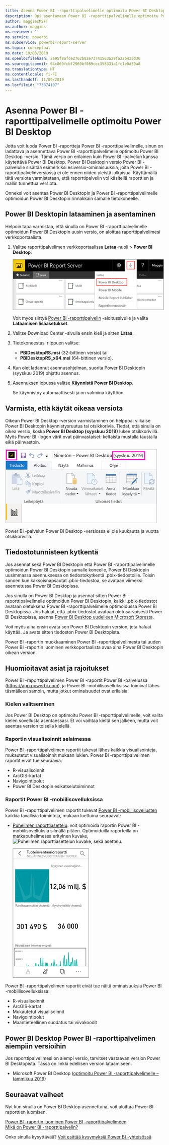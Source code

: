```yaml
---
title: Asenna Power BI -raporttipalvelimelle optimoitu Power BI Desktop
description: Opi asentamaan Power BI -raporttipalvelimelle optimoitu Power BI Desktop
author: maggiesMSFT
ms.author: maggies
ms.reviewer: ''
ms.service: powerbi
ms.subservice: powerbi-report-server
ms.topic: conceptual
ms.date: 10/03/2019
ms.openlocfilehash: 2a95f8afce2762b82e73741563a29fa22b433d36
ms.sourcegitcommit: 64c860fcbf2969bf089cec358331a1fc1e0d39a8
ms.translationtype: HT
ms.contentlocale: fi-FI
ms.lasthandoff: 11/09/2019
ms.locfileid: "73874107"
---
```

# <a name="install-power-bi-desktop-optimized-for-power-bi-report-server"></a>Asenna Power BI -raporttipalvelimelle optimoitu Power BI Desktop

Jotta voit luoda Power BI -raportteja Power BI -raporttipalvelimelle, sinun on ladattava ja asennettava Power BI -raporttipalvelimelle optimoitu Power BI Desktop -versio. Tämä versio on erilainen kuin Power BI -palvelun kanssa käytettävä Power BI Desktop. Power BI Desktopin versio Power BI -palvelulle sisältää esimerkiksi esiversio-ominaisuuksia, joita Power BI -raporttipalvelinversiossa ei ole ennen niiden yleistä julkaisua. Käyttämällä tätä versiota varmistetaan, että raporttipalvelin voi käsitellä raporttien ja mallin tunnettua versiota. 

Onneksi voit asentaa Power BI Desktopin ja Power BI -raporttipalvelimelle optimoidun Power BI Desktopin rinnakkain samalle tietokoneelle.

## <a name="download-and-install-power-bi-desktop"></a>Power BI Desktopin lataaminen ja asentaminen

Helpoin tapa varmistaa, että sinulla on Power BI -raporttipalvelimelle optimoidun Power BI Desktopin uusin versio, on aloittaa raporttipalvelimesi verkkoportaalista.

1. Valitse raporttipalvelimen verkkoportaalissa **Lataa**-nuoli > **Power BI Desktop**.

    ![Lataa Power BI Desktop verkkoportaalista](media/install-powerbi-desktop/report-server-download-web-portal.png)

    Voit myös siirtyä [Power BI -raporttipalvelin](https://powerbi.microsoft.com/report-server/) -aloitussivulle ja valita **Lataamisen lisäasetukset**.

2. Valitse Download Center -sivulla ensin kieli ja sitten **Lataa**.

3. Tietokoneestasi riippuen valitse: 

    - **PBIDesktopRS.msi** (32-bittinen versio) tai
    - **PBIDesktopRS_x64.msi** (64-bittinen versio).

1. Kun olet ladannut asennusohjelman, suorita Power BI Desktopin (syyskuu 2019) ohjattu asennus.

2. Asennuksen lopussa valitse **Käynnistä Power BI Desktop**.

    Se käynnistyy automaattisesti ja on valmiina käyttöön.

## <a name="verify-youre-using-the-correct-version"></a>Varmista, että käytät oikeaa versiota
Oikean Power BI Desktop -version varmistaminen on helppoa: vilkaise Power BI Desktopin käynnistysruutua tai otsikkoriviä. Tiedät, että sinulla on oikea versio, koska **Power BI Desktop (syyskuu 2019)** lukee otsikkorivillä. Myös Power BI -logon värit ovat päinvastaiset: keltaista mustalla taustalla eikä päinvastoin.

![Power BI Desktop syyskuu 2019](media/install-powerbi-desktop/power-bi-report-server-desktop-sept-2019.png)

Power BI -palvelun Power BI Desktop -versiossa ei ole kuukautta ja vuotta otsikkorivillä.

## <a name="file-extension-association"></a>Tiedostotunnisteen kytkentä
Jos asennat sekä Power BI Desktopin että Power BI -raporttipalvelimelle optimoidun Power BI Desktopin samalle koneelle, Power BI Desktopin uusimmassa asennuksessa on tiedostokytkentä .pbix-tiedostoille. Toisin sanoen kun kaksoisnapsautat .pbix-tiedostoa, se avataan viimeksi asennetussa Power BI Desktopissa.

Jos sinulla on Power BI Desktop ja asennat sitten Power BI -raporttipalvelimelle optimoidun Power BI Desktopin, kaikki .pbix-tiedostot avataan oletuksena Power BI -raporttipalvelimelle optimoidussa Power BI Desktopissa. Jos haluat, että .pbix-tiedostot avataan oletusarvoisesti Power BI Desktopissa, asenna [Power BI Desktop uudelleen Microsoft Storesta](https://aka.ms/pbidesktopstore).

Voit myös aina ensin avata sen Power BI Desktopin version, jota haluat käyttää. Ja avata sitten tiedoston Power BI Desktopista.

Power BI -raportin muokkaaminen Power BI -raporttipalvelimesta tai uuden Power BI -raportin luominen verkkoportaalista avaa aina Power BI Desktopin oikean version.

## <a name="considerations-and-limitations"></a>Huomioitavat asiat ja rajoitukset

Power BI -raporttipalvelimen Power BI -raportit Power BI -palvelussa (https://app.powerbi.com), ja Power BI -mobiilisovelluksissa toimivat lähes täsmälleen samoin, mutta jotkut ominaisuudet ovat erilaisia.

### <a name="selecting-a-language"></a>Kielen valitseminen

Jos Power BI Desktop on optimoitu Power BI -raporttipalvelimelle, voit valita kielen sovellusta asentaessasi. Et voi vaihtaa kieltä sen jälkeen, mutta voit asentaa version toisella kielellä.

### <a name="report-visuals-in-a-browser"></a>Raportin visualisoinnit selaimessa

Power BI -raporttipalvelimen raportit tukevat lähes kaikkia visualisointeja, mukautetut visualisoinnit mukaan lukien. Power BI -raporttipalvelimen raportit eivät tue seuraavia:

* R-visualisoinnit
* ArcGIS-kartat
* Navigointipolut
* Power BI Desktopin esikatselutoiminnot

### <a name="reports-in-the-power-bi-mobile-apps"></a>Raportit Power BI -mobiilisovelluksissa

Power BI -raporttipalvelimen raportit tukevat [Power BI -mobiilisovellusten](../consumer/mobile/mobile-apps-for-mobile-devices.md) kaikkia tavallisia toimintoja, mukaan luettuina seuraavat:

* [Puhelimen raporttiasettelu](../desktop-create-phone-report.md): voit optimoida raportin Power BI -mobiilisovelluksia silmällä pitäen. Optimoiduilla raporteilla on matkapuhelimessa erityinen kuvake, ![Puhelimen raporttiasettelun kuvake](media/install-powerbi-desktop/power-bi-rs-mobile-optimized-icon.png), sekä asettelu.
  
    ![Puhelimille optimoitu raportti](media/install-powerbi-desktop/power-bi-rs-mobile-optimized-report.png)

Power BI -raporttipalvelimen raportit eivät tue näitä ominaisuuksia Power BI -mobiilisovelluksissa:

* R-visualisoinnit
* ArcGIS-kartat
* Mukautetut visualisoinnit
* Navigointipolut
* Maantieteellinen suodatus tai viivakoodit

## <a name="power-bi-desktop-for-earlier-versions-of-power-bi-report-server"></a>Power BI Desktop Power BI -raporttipalvelimen aiempiin versioihin

Jos raporttipalvelimesi on aiempi versio, tarvitset vastaavan version Power BI Desktopista. Tässä on linkki edellisen version lataamiseen.

- Microsoft Power BI Desktop ([optimoitu Power BI -raporttipalvelimelle – tammikuu 2019](https://go.microsoft.com/fwlink/?linkid=2055039))

## <a name="next-steps"></a>Seuraavat vaiheet

Nyt kun sinulla on Power BI Desktop asennettuna, voit aloittaa Power BI -raporttien luomisen.

[Power BI -raportin luominen Power BI -raporttipalvelimeen](quickstart-create-powerbi-report.md)  
[Mikä on Power BI -raporttipalvelin?](get-started.md)

Onko sinulla kysyttävää? [Voit esittää kysymyksiä Power BI -yhteisössä](https://community.powerbi.com/)
